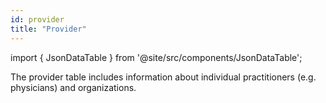 ```yaml
---
id: provider
title: "Provider"
---
```


import { JsonDataTable } from '@site/src/components/JsonDataTable';

The provider table includes information about individual practitioners (e.g. physicians) and organizations.  

<JsonDataTable jsonPath="nodes.model\.the_tuva_project\.core__provider.columns" />
